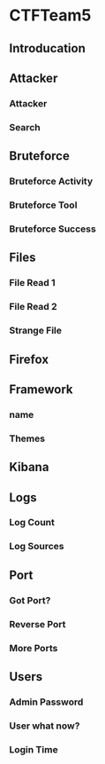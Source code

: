 # CTFTeam5

## Introducation

## Attacker

### Attacker

### Search

## Bruteforce

### Bruteforce Activity

### Bruteforce Tool

### Bruteforce Success

## Files

### File Read 1

### File Read 2

### Strange File

## Firefox

## Framework 

### name

### Themes

## Kibana

## Logs

### Log Count

### Log Sources

## Port

### Got Port?

### Reverse Port

### More Ports

## Users

### Admin Password

### User what now?

### Login Time
